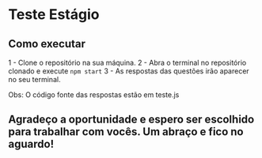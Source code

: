 # Teste Estágio

## Como executar

1 - Clone o repositório na sua máquina.
2 - Abra o terminal no repositório clonado e execute `npm start`
3 - As respostas das questões irão aparecer no seu terminal.

Obs: O código fonte das respostas estão em teste.js

## Agradeço a oportunidade e espero ser escolhido para trabalhar com vocês. Um abraço e fico no aguardo!
